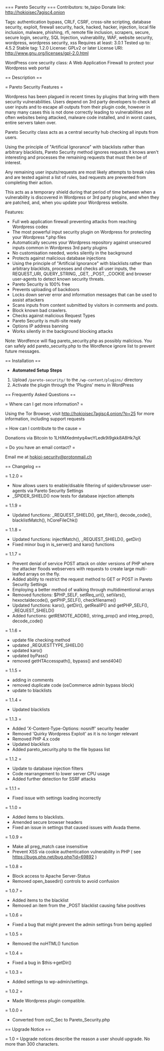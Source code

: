 === Pareto Security ===
Contributors: te_taipo
Donate link: http://hokioisec7agisc4.onion 

Tags: authentication bypass, CRLF, CSRF, cross-site scripting, database security, exploit, firewall security, hack, hacked, hacker, injection, local file inclusion, malware, phishing, rfi, remote file inclusion, scrapers, secure, secure login, security, SQL Injection, vulnerability, WAF, website security, wordpress, wordpress security, xss
Requires at least: 3.0.1
Tested up to: 4.5.2
Stable tag: 1.2.0
License: GPLv2 or later
License URI: http://www.gnu.org/licenses/gpl-2.0.html

WordPress core security class: A Web Application Firewall to protect your Wordpress web portal

== Description ==

= Pareto Security Features =

Wordpress has been plagued in recent times by plugins that bring with them security vulnerabilities. Users depend on 3rd party developers to check all user inputs and to escape all outputs from their plugin code, however in many many cases this is not done correctly leading to vulnerabilities and often websites being attacked, malware code installed, and in worst cases, entire servers taken over.

Pareto Security class acts as a central security hub checking all inputs from users.

Using the principle of "Artificial Ignorance" with blacklists rather than arbitrary blacklists, Pareto Security method ignores requests it knows aren't interesting and processes the remaining requests that must then be of interest.

Any remaining user inputs/requests are most likely attempts to break rules and are tested against a list of rules, bad requests are prevented from completing their action.

This acts as a temporary shield during that period of time between when a vulnerability is discovered in Wordpress or 3rd party plugins, and when they are patched, and, when you update your Wordpress website.

Features:

* Full web application firewall preventing attacks from reaching Wordpress codex
* The most powerful input security plugin on Wordpress for protecting your Wordpress *.php files
* Automatically secures your Wordpress repository against unsecured inputs common in Wordpress 3rd party plugins
* No customisation needed, works silently in the background
* Protects against malicious database injections
* Using the principle of "Artificial Ignorance" with blacklists rather than arbitrary blacklists, processes and checks all user inputs, the REQUEST_URI, QUERY_STRING, _GET, _POST, _COOKIE and browser user-agents to detect known security threats.
* Pareto Security is 100% free
* Prevents uploading of backdoors
* Locks down server error and information messages that can be used to assist attackers
* Scans inputs from content submitted by visitors in comments and posts.
* Block known bad crawlers.
* Checks against malicious Request Types
* Pareto Security is multi-site ready
* Options IP address banning 
* Works silently in the background blocking attacks

Note: Wordfence will flag pareto_security.php as possibly malicious. You can safely add pareto_security.php to the Wordfence ignore list to prevent future messages.

== Installation ==

* <strong>Automated Setup Steps</strong>

1. Upload `/pareto-security/` to the `/wp-content/plugins/` directory
2. Activate the plugin through the 'Plugins' menu in WordPress

== Frequently Asked Questions ==

= Where can I get more information? =

Using the Tor Browser, visit http://hokioisec7agisc4.onion/?p=25 for more information, including support requests

= How can I contribute to the cause =

Donations via Bitcoin to 1LHiMXedmtyq4wcYLedk9i9gkk8A8Hk7qX

= Do you have an email contact? =

Email me at hokioi-security@protonmail.ch

== Changelog ==

= 1.2.0 =
* Now allows users to enable/disable filtering of spiders/browser user-agents via Pareto Security Settings
* _SPIDER_SHIELD() now tests for database injection attempts

= 1.1.9 =
* Updated functions: _REQUEST_SHIELD(), get_filter(), decode_code(), blacklistMatch(), hCoreFileChk()

= 1.1.8 =
* Updated functions: injectMatch(), _REQUEST_SHIELD(), getDir()
* Fixed minor bug in is_server() and karo() functions

= 1.1.7 =
* Prevent denial of service POST attack on older versions of PHP where the attacker floods webservers with requests to create large multi-leafed arrays on the fly.
* Added ability to restrict the request method to GET or POST in Pareto Security Settings
* Employing a better method of walking through multidimentional arrays
* Removed functions: $PHP_SELF, setReq_uri(), setVars(), hexoctaldecode(), getPHP_SELF(), checkfilename()
* Updated functions: karo(), getDir(), getRealIP() and getPHP_SELF(), _REQUEST_SHIELD()
* Added functions: getREMOTE_ADDR(), string_prop() and integ_prop(), decode_code() 

= 1.1.6 =
* update file checking method
* updated _REQUESTTYPE_SHIELD()
* updated karo()
* updated byPass()
* removed getHTAccesspath(), bypass() and send404()

= 1.1.5 =
* adding in comments
* removed duplicate code (osCommerce admin bypass block)
* update to blacklists

= 1.1.4 =
* Updated blacklists

= 1.1.3 =
* Added 'X-Content-Type-Options: nosniff' security header
* Removed 'Quirky Wordpress Exploit' as it is no longer relevant
* Removed PHP 4.x code
* Updated blacklists
* Added pareto_security.php to the file bypass list

= 1.1.2 =
* Update to database injection filters
* Code rearrangement to lower server CPU usage
* Added further detection for SSRF attacks

= 1.1.1 =
* Fixed issue with settings loading incorrectly

= 1.1.0 =
* Added items to blacklists.
* Amended secure browser headers
* Fixed an issue in settings that caused issues with Avada theme.

= 1.0.9 =
* Make all preg_match case insensitive
* Prevent XSS via cookie authentication vulnerability in PHP ( see https://bugs.php.net/bug.php?id=69892 )

= 1.0.8 =
* Block access to Apache Server-Status
* Removed open_basedir() controls to avoid confusion

= 1.0.7 =
* Added items to the blacklist
* Removed an item from the _POST blacklist causing false positives

= 1.0.6 =
* Fixed a bug that might prevent the admin settings from being applied

= 1.0.5 =
* Removed the noHTML() function

= 1.0.4 =
* Fixed a bug in $this->getDir()

= 1.0.3 =
* Added settings to wp-admin/settings.

= 1.0.2 =
* Made Wordpress plugin compatible.

= 1.0.0 =
* Converted from osC_Sec to Pareto_Security.php

== Upgrade Notice ==

= 1.0 =
Upgrade notices describe the reason a user should upgrade.  No more than 300 characters.
